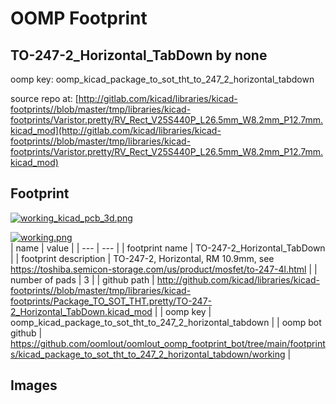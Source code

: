 # OOMP Footprint  
## TO-247-2_Horizontal_TabDown  by none  
  
oomp key: oomp_kicad_package_to_sot_tht_to_247_2_horizontal_tabdown  
  
source repo at: [http://gitlab.com/kicad/libraries/kicad-footprints//blob/master/tmp/libraries/kicad-footprints/Varistor.pretty/RV_Rect_V25S440P_L26.5mm_W8.2mm_P12.7mm.kicad_mod](http://gitlab.com/kicad/libraries/kicad-footprints//blob/master/tmp/libraries/kicad-footprints/Varistor.pretty/RV_Rect_V25S440P_L26.5mm_W8.2mm_P12.7mm.kicad_mod)  
## Footprint  
  
[![working_kicad_pcb_3d.png](working_kicad_pcb_3d_600.png)](working_kicad_pcb_3d.png)  
  
[![working.png](working_600.png)](working.png)  
| name | value | 
| --- | --- | 
| footprint name | TO-247-2_Horizontal_TabDown | 
| footprint description | TO-247-2, Horizontal, RM 10.9mm, see https://toshiba.semicon-storage.com/us/product/mosfet/to-247-4l.html | 
| number of pads | 3 | 
| github path | http://github.com/kicad/libraries/kicad-footprints//blob/master/tmp/libraries/kicad-footprints/Package_TO_SOT_THT.pretty/TO-247-2_Horizontal_TabDown.kicad_mod | 
| oomp key | oomp_kicad_package_to_sot_tht_to_247_2_horizontal_tabdown | 
| oomp bot github | https://github.com/oomlout/oomlout_oomp_footprint_bot/tree/main/footprints/kicad_package_to_sot_tht_to_247_2_horizontal_tabdown/working | 
## Images  
